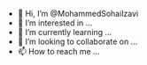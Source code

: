 - 👋 Hi, I’m @MohammedSohailzavi
- 👀 I’m interested in ...
- 🌱 I’m currently learning ...
- 💞️ I’m looking to collaborate on ...
- 📫 How to reach me ...

<!---
MohammedSohailzavi/MohammedSohailzavi is a ✨ special ✨ repository because its `README.md` (this file) appears on your GitHub profile.
You can click the Preview link to take a look at your changes.
--->

